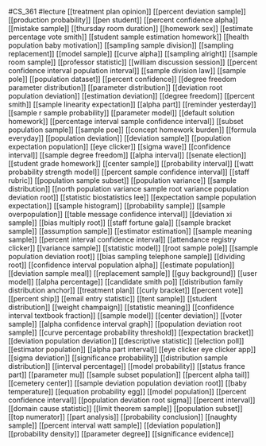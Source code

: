 #CS_361
#lecture
[[treatment plan opinion]]
[[percent deviation sample]]
[[production probability]]
[[pen student]]
[[percent confidence alpha]]
[[mistake sample]]
[[thursday room duration]]
[[homework sex]]
[[estimate percentage vote smith]]
[[student sample estimation homework]]
[[health population baby motivation]]
[[sampling sample division]]
[[sampling replacement]]
[[model sample]]
[[curve alpha]]
[[sampling alright]]
[[sample room sample]]
[[professor statistic]]
[[william discussion session]]
[[percent confidence interval population interval]]
[[sample division law]]
[[sample pole]]
[[population dataset]]
[[percent confidence]]
[[degree freedom parameter distribution]]
[[parameter distribution]]
[[deviation root population deviation]]
[[estimation deviation]]
[[degree freedom]]
[[percent smith]]
[[sample linearity expectation]]
[[alpha part]]
[[reminder yesterday]]
[[sample r sample probability]]
[[parameter model]]
[[default solution homework]]
[[percentage interval sample confidence interval]]
[[subset population sample]]
[[sample poe]]
[[concept homework burden]]
[[formula everyday]]
[[population deviation]]
[[deviation sample]]
[[population expectation population]]
[[eye clicker]]
[[sigma wave]]
[[confidence interval]]
[[sample degree freedom]]
[[alpha interval]]
[[senate election]]
[[student grade homework]]
[[center sample]]
[[probability interval]]
[[watt probability strength model]]
[[percent sample confidence interval]]
[[staff rubric]]
[[population sample subset]]
[[population variance]]
[[sample distribution]]
[[north population variance sample root variance population deviation root]]
[[statistic biostatistics lee]]
[[expectation sample population expectation]]
[[sample histogram]]
[[probability sample]]
[[sample overpopulation]]
[[table message confidence interval]]
[[deviation xi sample]]
[[bias multiply root]]
[[staff fortune gala]]
[[sample bracket sample]]
[[assumption sample]]
[[estimator estimation]]
[[sample meaning sample]]
[[percent interval confidence interval]]
[[attendance registry clicker]]
[[variance sample]]
[[statistic model]]
[[root sample pole]]
[[sample population deviation root]]
[[bias sampling telephone sample]]
[[dividing root]]
[[confidence interval population alpha]]
[[estimate population]]
[[deviation sample meal]]
[[replacement sample]]
[[guy background]]
[[user model]]
[[alpha percentage]]
[[candidate smith po]]
[[distribution family distribution anchor]]
[[treatment plan]]
[[curly bracket]]
[[percent vote]]
[[percent ship]]
[[email entry statistic]]
[[tent sample]]
[[student distribution]]
[[weight champaign]]
[[statistic meaning]]
[[confidence interval textbook fraction]]
[[sample model]]
[[center deviation]]
[[voter sample]]
[[alpha confidence interval graph]]
[[population deviation root sample]]
[[curve percentage probability threshold]]
[[expectation bracket]]
[[deviation population deviation]]
[[descriptive statistic]]
[[election poll]]
[[estimator population]]
[[alpha part interval]]
[[eye clicker eye clicker app]]
[[sigma deviation]]
[[significance probability]]
[[distribution sample distribution]]
[[interval percentage]]
[[model probability]]
[[status france part]]
[[parameter mu]]
[[sample subset population]]
[[percent alpha tail]]
[[cemetery center]]
[[sample deviation population deviation root]]
[[baby temperature]]
[[equation probability egg]]
[[model population]]
[[percent confidence interval]]
[[population deviation root sigma]]
[[percent interval]]
[[domain cause statistic]]
[[limit theorem sample]]
[[population subset]]
[[top numerator]]
[[part analysis]]
[[probability conclusion]]
[[naughty sample]]
[[percent interval watt sample]]
[[deviation population]]
[[probability density]]
[[parameter degree]]
[[significance evidence]]

